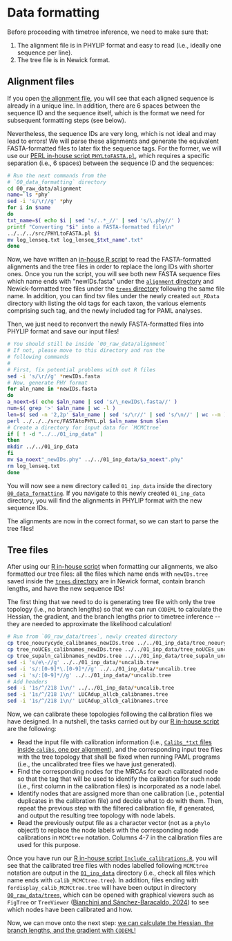 # Data formatting

Before proceeding with timetree inference, we need to make sure that:

1. The alignment file is in PHYLIP format and easy to read (i.e., ideally one sequence per line).
2. The tree file is in Newick format.

## Alignment files

If you open [the alignment file](00_raw_data/alignment/abce_94_markers_concat_filtered.fasta), you will see that each aligned sequence is already in a unique line. In addition, there are 6 spaces between the sequence ID and the sequence itself, which is the format we need for subsequent formatting steps (see below).

Nevertheless, the sequence IDs are very long, which is not ideal and may lead to errors! We will parse these alignments and generate the equivalent FASTA-formatted files to later fix the sequence tags. For the former, we will use our [PERL in-house script `PHYLtoFASTA.pl`](../src/FASTAtoPHYL.pl), which requires a specific separation (i.e., 6 spaces) between the sequence ID and the sequences:

```sh
# Run the next commands from the 
# `00_data_formatting` directory
cd 00_raw_data/alignment
name=`ls *phy`
sed -i 's/\r//g' *phy
for i in $name
do
txt_name=$( echo $i | sed 's/..*_//' | sed 's/\.phy//' )
printf "Converting "$i" into a FASTA-formatted file\n"
../../../src/PHYLtoFASTA.pl $i
mv log_lenseq.txt log_lenseq_$txt_name".txt"
done
```

Now, we have written an [in-house R script](scripts/Fix_seq_ids.R) to read the FASTA-formatted alignments and the tree files in order to replace the long IDs with shorter ones. Once you run the script, you will see both new FASTA sequence files which name ends with "newIDs.fasta" under the [`alignment` directory](00_raw_data/alignment) and Newick-formatted tree files under the [`trees` directory](00_raw_data/trees) following the same file name. In addition, you can find tsv files under the newly created `out_RData` directory with listing the old tags for each taxon, the various elements comprising such tag, and the newly included tag for PAML analyses.

Then, we just need to reconvert the newly FASTA-formatted files into PHYLIP format and save our input files!

```sh
# You should still be inside `00_raw_data/alignment`
# If not, please move to this directory and run the
# following commands
#
# First, fix potential problems with out R files
sed -i 's/\r//g' *newIDs.fasta
# Now, generate PHY format
for aln_name in *newIDs.fasta
do
a_noext=$( echo $aln_name | sed 's/\_newIDs\.fasta//' )
num=$( grep '>' $aln_name | wc -l )
len=$( sed -n '2,2p' $aln_name | sed 's/\r//' | sed 's/\n//' | wc --m )
perl ../../../src/FASTAtoPHYL.pl $aln_name $num $len 
# Create a directory for input data for `MCMCtree`
if [ ! -d "../../01_inp_data" ]
then
mkdir ../../01_inp_data
fi
mv $a_noext"_newIDs.phy" ../../01_inp_data/$a_noext".phy"
rm log_lenseq.txt
done
```

You will now see a new directory called `01_inp_data` inside the directory [`00_data_formatting`](README.md). If you navigate to this newly created `01_inp_data` directory, you will find the alignments in PHYLIP format with the new sequence IDs.

The alignments are now in the correct format, so we can start to parse the tree files!

## Tree files

After using our [R in-house script](scripts/Fix_seq_ids.R) when formatting our alignments, we also formatted our tree files: all the files which name ends with `newIDs.tree` saved inside the [`trees` directory](00_raw_data/trees/) are in Newick format, contain branch lengths, and have the new sequence IDs!

The first thing that we need to do is generating tree file with only the tree topology (i.e., no branch lengths) so that we can run `CODEML` to calculate the Hessian, the gradient, and the branch lengths prior to timetree inference -- they are needed to approximate the likelihood calculation!

```sh
# Run from `00_raw_data/trees`, newly created directory
cp tree_noeurycyde_calibnames_newIDs.tree ../../01_inp_data/tree_noeurycyde_uncalib.tree
cp tree_noUCEs_calibnames_newIDs.tree ../../01_inp_data/tree_noUCEs_uncalib.tree
cp tree_supaln_calibnames_newIDs.tree ../../01_inp_data/tree_supaln_uncalib.tree
sed -i 's/e\-//g' ../../01_inp_data/*uncalib.tree
sed -i 's/:[0-9]*\.[0-9]*//g' ../../01_inp_data/*uncalib.tree
sed -i 's/:[0-9]*//g' ../../01_inp_data/*uncalib.tree
# Add headers
sed -i '1s/^/218 1\n/' ../../01_inp_data/*uncalib.tree
sed -i '1s/^/218 1\n/' LUCAdup_allcb_calibnames.tree
sed -i '1s/^/218 1\n/' LUCAdup_allcb_calibnames.tree
```

Now, we can calibrate these topologies following the calibration files we have designed. In a nutshell, the tasks carried out by our [R in-house script](scripts/Include_calibrations.R) are the following:

* Read the input file with calibration information (i.e., [`Calibs_*txt` files inside `calibs`, one per alignment](00_raw_data/calibs/)), and the corresponding input tree files with the tree topology that shall be fixed when running PAML programs (i.e., the uncalibrated tree files we have just generated).
* Find the corresponding nodes for the MRCAs for each calibrated node so that the tag that will be used to identify the calibration for such node (i.e., first column in the calibration files) is incorporated as a node label.
* Identify nodes that are assigned more than one calibration (i.e., potential duplicates in the calibration file) and decide what to do with them. Then, repeat the previous step with the filtered calibration file, if generated, and output the resulting tree topology with node labels.
* Read the previously output file as a character vector (not as a `phylo` object!) to replace the node labels with the corresponding node calibrations in `MCMCtree` notation. Columns 4-7 in the calibration files are used for this purpose.

Once you have run our [R in-house script `Include_calibrations.R`](scripts/Include_calibrations.R), you will see that the calibrated tree files with nodes labelled following `MCMCtree` notation are output in the [`01_inp_data`](01_inp_data) directory (i.e., check all files which name ends with `calib_MCMCtree.tree`). In addition, files ending with `fordisplay_calib_MCMCtree.tree` will have been output in directory [`00_raw_data/trees`](00_raw_data/trees/), which can be opened with graphical viewers such as `FigTree` or `TreeViewer` ([Bianchini and Sánchez-Baracaldo, 2024](https://onlinelibrary.wiley.com/doi/10.1002/ece3.10873)) to see which nodes have been calibrated and how.

Now, we can move onto the next step: [we can calculate the Hessian, the branch lengths, and the gradient with `CODEML`!](../01_PAML/00_CODEML/README.md)
